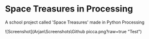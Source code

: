 # Space Treasures in Processing   


A school project called 'Space Treasures' made in Python Processing

![Screenshot](Arjan\Screenshots\Github picca.png?raw=true "Test")
